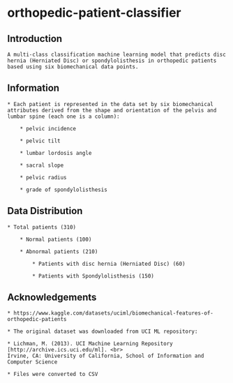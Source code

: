 # orthopedic-patient-classifier

## Introduction

    A multi-class classification machine learning model that predicts disc hernia (Herniated Disc) or spondylolisthesis in orthopedic patients based using six biomechanical data points.

## Information

    * Each patient is represented in the data set by six biomechanical attributes derived from the shape and orientation of the pelvis and lumbar spine (each one is a column):

        * pelvic incidence

        * pelvic tilt

        * lumbar lordosis angle

        * sacral slope

        * pelvic radius

        * grade of spondylolisthesis

## Data Distribution

    * Total patients (310)

        * Normal patients (100)

        * Abnormal patients (210)

            * Patients with disc hernia (Herniated Disc) (60)

            * Patients with Spondylolisthesis (150)

## Acknowledgements

    * https://www.kaggle.com/datasets/uciml/biomechanical-features-of-orthopedic-patients

    * The original dataset was downloaded from UCI ML repository:

    * Lichman, M. (2013). UCI Machine Learning Repository [http://archive.ics.uci.edu/ml]. <br>
    Irvine, CA: University of California, School of Information and Computer Science

    * Files were converted to CSV

